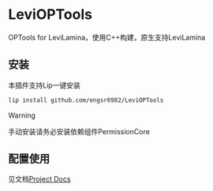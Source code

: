 # LeviOPTools

OPTools for LeviLamina，使用C++构建，原生支持LeviLamina

## 安装

本插件支持Lip一键安装
```bash
lip install github.com/engsr6982/LeviOPTools
```

> [!warning]  
> 手动安装请务必安装依赖组件PermissionCore

## 配置使用

见文档[Project Docs](https://engsr6982.github.io/projects-docs/docs/LeviOPTools/)
